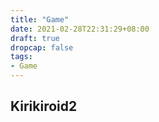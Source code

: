 ```yaml
---
title: "Game"
date: 2021-02-28T22:31:29+08:00
draft: true
dropcap: false
tags:
- Game
---
```



## Kirikiroid2
